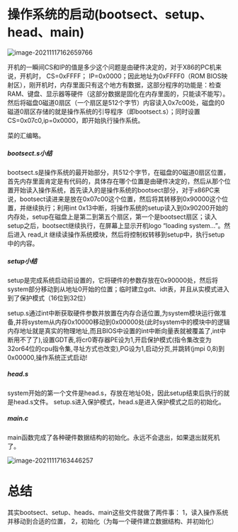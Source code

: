 # 操作系统的启动(bootsect、setup、head、main)

![image-20211117162659766](C:\Users\psj\AppData\Roaming\Typora\typora-user-images\image-20211117162659766.png)

​		开机的一瞬间CS和IP的值是多少这个问题是由硬件决定的，对于X86的PC机来说，开机时， CS=0xFFFF； IP=0x0000；因此地址为0xFFFF0（ROM BIOS映射区），刚开机时，内存里面只有这个地方有数据，这部分程序的功能是：检查RAM、键盘、显示器等硬件（这部分数据是固化在内存里面的，只能读不能写）。然后将磁盘0磁道0扇区（一个扇区是512个字节）内容读入0x7c00处，磁盘的0磁道0扇区存储的就是操作系统的引导程序（即bootsect.s）；同时设置CS=0x07c0,ip=0x0000，即开始执行操作系统。

菜的汇编略。

##### bootsect.s小结

bootsect.s是操作系统的最开始部分，共512个字节，在磁盘的0磁道0扇区位置，首先内存里面肯定是有代码的，具体存在哪个位置是由硬件决定的，然后从那个位置开始读入操作系统，首先读入的是操作系统的bootsect部分，对于x86PC来说，bootsect读进来是放在0x07c00这个位置，然后将其转移到0x90000这个位置，并继续执行；利用int 0x13中断，将操作系统的setup读入到0x90200开始的内存处，setup在磁盘上是第二到第五个扇区，第一个是bootsect扇区；读入setup之后，bootsect继续执行，在屏幕上显示开机logo “loading system…”。然后进入 read_it 继续读操作系统模块，然后将控制权转移到setup中，执行setup中的内容。

##### setup小结

setup是完成系统启动前设置的，它将硬件的参数存放在0x90000处，然后将system部分移动到从地址0开始的位置；临时建立gdt、idt表，并且从实模式进入到了保护模式（16位到32位）

setup.s通过int中断获取硬件参数并放置在内存合适位置,为system模块运行做准备,并将system从内存0x10000移动到0x00000处(此时system中的模块中的逻辑内存地址就是真实的物理地址,而且BIOS中设置的int中断向量表就被覆盖了,int中断用不了了),设置GDT表,将cr0寄存器PE设为1,开启保护模式(指令集改变为32or64位的cpu指令集,寻址方式也改变),PG设为1,启动分页,并跳转(jmpi 0,8)到0x00000,操作系统正式启动!

##### head.s

system开始的第一个文件是head.s，存放在地址0处，因此setup结束后执行的就是head.s文件。
setup.s进入保护模式，head.s是进入保护模式之后的初始化。

##### main.c

main函数完成了各种硬件数据结构的初始化。永远不会退出，如果退出就死机了。

![image-20211117163446257](C:\Users\psj\AppData\Roaming\Typora\typora-user-images\image-20211117163446257.png)

# 总结

其实bootsect、setup、heads、main这些文件就做了两件事：
1，读入操作系统并移动到合适的位置，
2，初始化（为每一个硬件建立数据结构、并初始化）